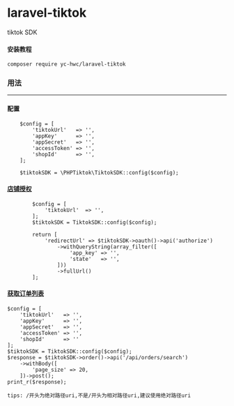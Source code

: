 # laravel-tiktok
tiktok SDK

#### 安装教程
````
composer require yc-hwc/laravel-tiktok
````

### 用法
***

#### 配置
````
    $config = [
        'tiktokUrl'   => '',
        'appKey'      => '',
        'appSecret'   => '',
        'accessToken' => '',
        'shopId'      => '',
    ];
    
    $tiktokSDK = \PHPTiktok\TiktokSDK::config($config);
````
#### [店铺授权](https://developers.tiktok-shops.com/documents/document/234120)
````
        $config = [
            'tiktokUrl'  => '',
        ];
        $tiktokSDK = TiktokSDK::config($config);

        return [
            'redirectUrl' => $tiktokSDK->oauth()->api('authorize')
                ->withQueryString(array_filter([
                    'app_key' => '',
                    'state'   => '',
                ]))
                ->fullUrl()
        ];
````
#### [获取订单列表](https://developers.tiktok-shops.com/documents/document/237434)
````
$config = [
    'tiktokUrl'   => '',
    'appKey'      => '',
    'appSecret'   => '',
    'accessToken' => '',
    'shopId'      => ''
];
$tiktokSDK = TiktokSDK::config($config);
$response = $tiktokSDK->order()->api('/api/orders/search')
    ->withBody([
        'page_size' => 20,
    ])->post();
print_r($response);

tips: /开头为绝对路径uri,不是/开头为相对路径uri,建议使用绝对路径uri
````
